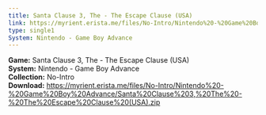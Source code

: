 ```yaml
---
title: Santa Clause 3, The - The Escape Clause (USA)
link: https://myrient.erista.me/files/No-Intro/Nintendo%20-%20Game%20Boy%20Advance/Santa%20Clause%203,%20The%20-%20The%20Escape%20Clause%20(USA).zip
type: single1
System: Nintendo - Game Boy Advance
---
```

<b>Game:</b> Santa Clause 3, The - The Escape Clause (USA)<br>
<b>System:</b> Nintendo - Game Boy Advance<br>
<b>Collection:</b> No-Intro<br>
<b>Download:</b> https://myrient.erista.me/files/No-Intro/Nintendo%20-%20Game%20Boy%20Advance/Santa%20Clause%203,%20The%20-%20The%20Escape%20Clause%20(USA).zip